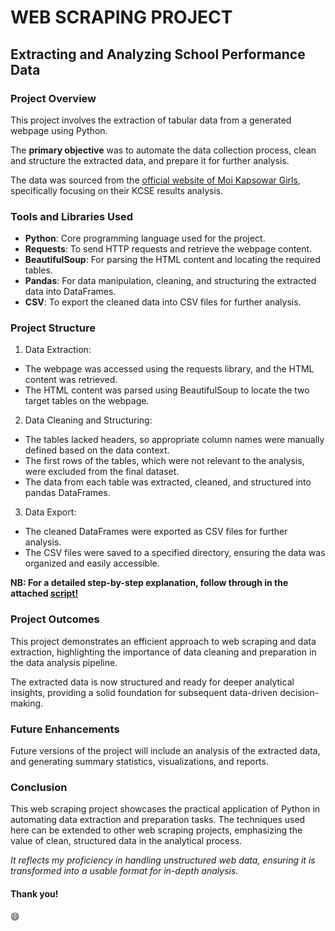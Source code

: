 # WEB SCRAPING PROJECT
## Extracting and Analyzing School Performance Data
### Project Overview
This project involves the extraction of tabular data from a generated webpage using Python.

The **primary objective** was to automate the data collection process, clean and structure the extracted data, and prepare it for further analysis.

The data was sourced from the [official website of Moi Kapsowar Girls](https://moikapsowargirls.sc.ke/kcse-results-analysis/), specifically focusing on their KCSE results analysis.

### Tools and Libraries Used
- **Python**: Core programming language used for the project.
- **Requests**: To send HTTP requests and retrieve the webpage content.
- **BeautifulSoup**: For parsing the HTML content and locating the required tables.
- **Pandas**: For data manipulation, cleaning, and structuring the extracted data into DataFrames.
- **CSV**: To export the cleaned data into CSV files for further analysis.

### Project Structure
1. Data Extraction:
- The webpage was accessed using the requests library, and the HTML content was retrieved.
- The HTML content was parsed using BeautifulSoup to locate the two target tables on the webpage.

2. Data Cleaning and Structuring:
- The tables lacked headers, so appropriate column names were manually defined based on the data context.
- The first rows of the tables, which were not relevant to the analysis, were excluded from the final dataset.
- The data from each table was extracted, cleaned, and structured into pandas DataFrames.

3. Data Export:
- The cleaned DataFrames were exported as CSV files for further analysis.
- The CSV files were saved to a specified directory, ensuring the data was organized and easily accessible.

**NB: For a detailed step-by-step explanation, follow through in the attached [script!](http://localhost:8888/notebooks/Web%20Scrapping%20Project.ipynb)**

### Project Outcomes
This project demonstrates an efficient approach to web scraping and data extraction, highlighting the importance of data cleaning and preparation in the data analysis pipeline.

The extracted data is now structured and ready for deeper analytical insights, providing a solid foundation for subsequent data-driven decision-making.

### Future Enhancements
Future versions of the project will include an analysis of the extracted data, and generating summary statistics, visualizations, and reports.

### Conclusion
This web scraping project showcases the practical application of Python in automating data extraction and preparation tasks.
The techniques used here can be extended to other web scraping projects, emphasizing the value of clean, structured data in the analytical process.

*It reflects my proficiency in handling unstructured web data, ensuring it is transformed into a usable format for in-depth analysis.*

#### Thank you!

😄
